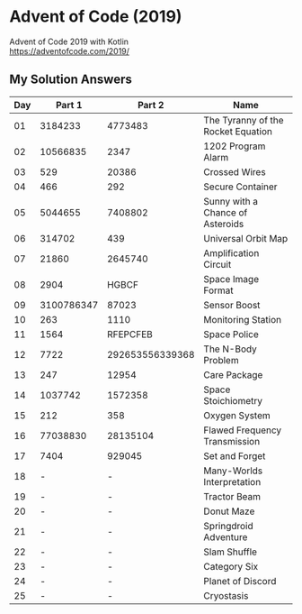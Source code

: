 # Advent of Code (2019)
Advent of Code 2019 with Kotlin \
https://adventofcode.com/2019/

## My Solution Answers

| Day 	| Part 1 	| Part 2 	        | Name                                      |
|-------|-----------|-------------------|----------------------------------------   |
| 01   	| 3184233  	| 4773483           | The Tyranny of the Rocket Equation        |
| 02   	| 10566835 	| 2347              | 1202 Program Alarm                        |                               |
| 03   	| 529      	| 20386         	| Crossed Wires                             |                    
| 04   	| 466      	| 292     	        | Secure Container                          |                                 
| 05   	| 5044655  	| 7408802 	        | Sunny with a Chance of Asteroids          |                                         
| 06   	| 314702   	| 439            	| Universal Orbit Map                       |                                
| 07   	| 21860    	| 2645740  	        | Amplification Circuit                     |
| 08   	| 2904     	| HGBCF         	| Space Image Format                        |
| 09   	| 3100786347| 87023    	        | Sensor Boost                              |
| 10  	| 263      	| 1110     	        | Monitoring Station                        |
| 11  	| 1564     	| RFEPCFEB 	        | Space Police                              |
| 12  	| 7722     	| 292653556339368  	| The N-Body Problem                        |
| 13  	| 247     	| 12954    	        | Care Package                              |
| 14  	| 1037742  	| 1572358  	        | Space Stoichiometry                       |
| 15  	| 212      	| 358             	| Oxygen System                             |
| 16  	| 77038830 	| 28135104         	| Flawed Frequency Transmission             |
| 17  	| 7404    	| 929045           	| Set and Forget                            |
| 18  	| -       	| -             	| Many-Worlds Interpretation                |
| 19  	| -       	| -             	| Tractor Beam                              |
| 20  	| -       	| -             	| Donut Maze                                |
| 21  	| -       	| -             	| Springdroid Adventure                     |
| 22  	| -       	| -             	| Slam Shuffle                              |
| 23  	| -       	| -             	| Category Six                              |
| 24  	| -       	| -             	| Planet of Discord                         |
| 25  	| -       	| -             	| Cryostasis                                |